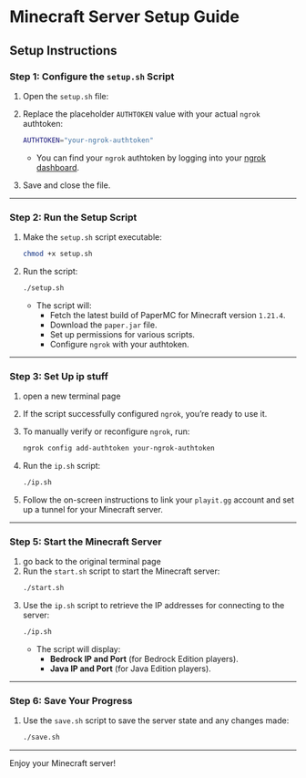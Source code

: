 # Minecraft Server Setup Guide

## Setup Instructions

### Step 1: Configure the `setup.sh` Script
1. Open the `setup.sh` file:

2. Replace the placeholder `AUTHTOKEN` value with your actual `ngrok` authtoken:
   ```bash
   AUTHTOKEN="your-ngrok-authtoken"
   ```
   - You can find your `ngrok` authtoken by logging into your [ngrok dashboard](https://dashboard.ngrok.com/get-started/your-authtoken).

3. Save and close the file.

---

### Step 2: Run the Setup Script
1. Make the `setup.sh` script executable:
   ```bash
   chmod +x setup.sh
   ```
2. Run the script:
   ```bash
   ./setup.sh
   ```
   - The script will:
     - Fetch the latest build of PaperMC for Minecraft version `1.21.4`.
     - Download the `paper.jar` file.
     - Set up permissions for various scripts.
     - Configure `ngrok` with your authtoken.

---

### Step 3: Set Up ip stuff
1. open a new terminal page
2. If the script successfully configured `ngrok`, you’re ready to use it.
3. To manually verify or reconfigure `ngrok`, run:
   ```bash
   ngrok config add-authtoken your-ngrok-authtoken
   ```
4. Run the `ip.sh` script:
   ```bash
   ./ip.sh
   ```

5. Follow the on-screen instructions to link your `playit.gg` account and set up a tunnel for your Minecraft server.

---

### Step 5: Start the Minecraft Server
1. go back to the original terminal page
2. Run the `start.sh` script to start the Minecraft server:
   ```bash
   ./start.sh
   ```
3. Use the `ip.sh` script to retrieve the IP addresses for connecting to the server:
   ```bash
   ./ip.sh
   ```
   - The script will display:
     - **Bedrock IP and Port** (for Bedrock Edition players).
     - **Java IP and Port** (for Java Edition players).

---

### Step 6: Save Your Progress
1. Use the `save.sh` script to save the server state and any changes made:
   ```bash
   ./save.sh
   ```

---

Enjoy your Minecraft server!